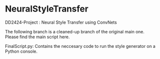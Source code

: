 # NeuralStyleTransfer
DD2424-Project : Neural Style Transfer using ConvNets

The following branch is a cleaned-up branch of the original main one. Please find the main script here.

FinalScript.py: Contains the neccesary code to run the style generator on a Python console.
